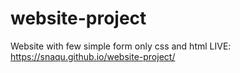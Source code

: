 # website-project
Website with few simple form only css and html
LIVE: https://snaqu.github.io/website-project/
